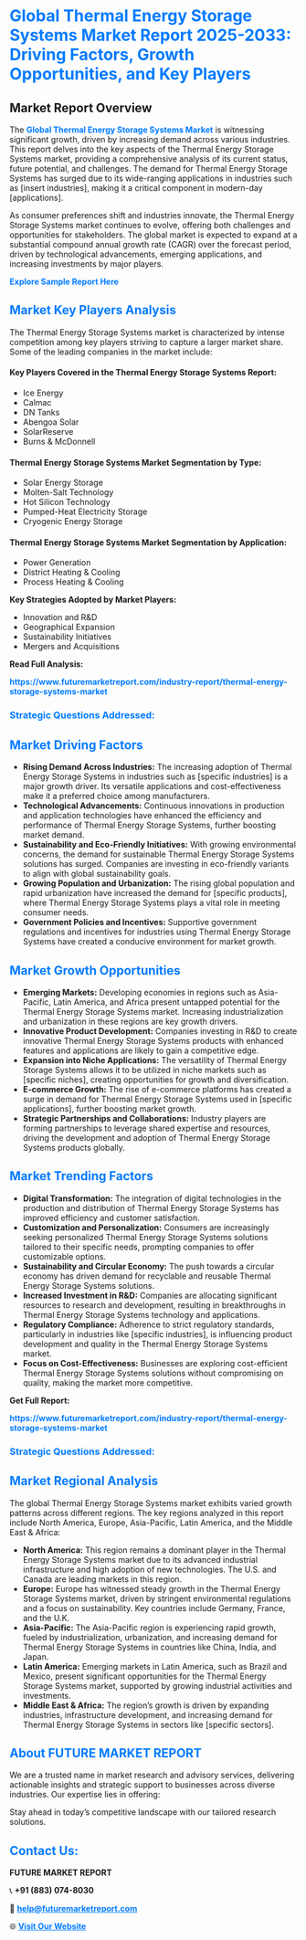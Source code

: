 <h1 style="color: #007BFF;">Global Thermal Energy Storage Systems Market Report 2025-2033: Driving Factors, Growth Opportunities, and Key Players</h1>

<section id="overview">
<h2>Market Report Overview</h2>
<p>The <a href="https://www.futuremarketreport.com/industry-report/thermal-energy-storage-systems-market" style="color: #007BFF; text-decoration: none;"><strong>Global Thermal Energy Storage Systems Market</strong></a> is witnessing significant growth, driven by increasing demand across various industries. This report delves into the key aspects of the Thermal Energy Storage Systems market, providing a comprehensive analysis of its current status, future potential, and challenges. The demand for Thermal Energy Storage Systems has surged due to its wide-ranging applications in industries such as [insert industries], making it a critical component in modern-day [applications].</p>
<p>As consumer preferences shift and industries innovate, the Thermal Energy Storage Systems market continues to evolve, offering both challenges and opportunities for stakeholders. The global market is expected to expand at a substantial compound annual growth rate (CAGR) over the forecast period, driven by technological advancements, emerging applications, and increasing investments by major players.</p>
</section>

<section id="overview">
<p><a href="https://www.futuremarketreport.com/request-sample/reportId=56930" style="color: #007BFF; text-decoration: none;"><strong>Explore Sample Report Here</strong></a></p>
</section>

<section id="key-players">
<h2 style="color: #007BFF;">Market Key Players Analysis</h2>
<p>The Thermal Energy Storage Systems market is characterized by intense competition among key players striving to capture a larger market share. Some of the leading companies in the market include:</p>
<h4>Key Players Covered in the Thermal Energy Storage Systems Report:</h4>
<ul><li>Ice Energy</li><li>Calmac</li><li>DN Tanks</li><li>Abengoa Solar</li><li>SolarReserve</li><li>Burns &amp; McDonnell</li></ul>
<h4>Thermal Energy Storage Systems Market Segmentation by Type:</h4>
<ul><li>Solar Energy Storage</li><li>Molten-Salt Technology</li><li>Hot Silicon Technology</li><li>Pumped-Heat Electricity Storage</li><li>Cryogenic Energy Storage</li></ul>

<h4>Thermal Energy Storage Systems Market Segmentation by Application:</h4>
<ul><li>Power Generation</li><li>District Heating &amp; Cooling</li><li>Process Heating &amp; Cooling</li></ul>
<p><strong>Key Strategies Adopted by Market Players:</strong></p>
<ul>
<li>Innovation and R&D</li>
<li>Geographical Expansion</li>
<li>Sustainability Initiatives</li>
<li>Mergers and Acquisitions</li>
</ul>
</section>

<section>
<p><strong>Read Full Analysis: </strong></p><a href="https://www.futuremarketreport.com/industry-report/thermal-energy-storage-systems-market" style="color: #007BFF; text-decoration: none;"><strong>https://www.futuremarketreport.com/industry-report/thermal-energy-storage-systems-market</strong></a>
<h3 style="color: #007BFF;">Strategic Questions Addressed:</h3>
</section>

<section id="driving-factors">
<h2 style="color: #007BFF;">Market Driving Factors</h2>
<ul>
<li><strong>Rising Demand Across Industries:</strong> The increasing adoption of Thermal Energy Storage Systems in industries such as [specific industries] is a major growth driver. Its versatile applications and cost-effectiveness make it a preferred choice among manufacturers.</li>
<li><strong>Technological Advancements:</strong> Continuous innovations in production and application technologies have enhanced the efficiency and performance of Thermal Energy Storage Systems, further boosting market demand.</li>
<li><strong>Sustainability and Eco-Friendly Initiatives:</strong> With growing environmental concerns, the demand for sustainable Thermal Energy Storage Systems solutions has surged. Companies are investing in eco-friendly variants to align with global sustainability goals.</li>
<li><strong>Growing Population and Urbanization:</strong> The rising global population and rapid urbanization have increased the demand for [specific products], where Thermal Energy Storage Systems plays a vital role in meeting consumer needs.</li>
<li><strong>Government Policies and Incentives:</strong> Supportive government regulations and incentives for industries using Thermal Energy Storage Systems have created a conducive environment for market growth.</li>
</ul>
</section>

<section id="growth-opportunities">
<h2 style="color: #007BFF;">Market Growth Opportunities</h2>
<ul>
<li><strong>Emerging Markets:</strong> Developing economies in regions such as Asia-Pacific, Latin America, and Africa present untapped potential for the Thermal Energy Storage Systems market. Increasing industrialization and urbanization in these regions are key growth drivers.</li>
<li><strong>Innovative Product Development:</strong> Companies investing in R&D to create innovative Thermal Energy Storage Systems products with enhanced features and applications are likely to gain a competitive edge.</li>
<li><strong>Expansion into Niche Applications:</strong> The versatility of Thermal Energy Storage Systems allows it to be utilized in niche markets such as [specific niches], creating opportunities for growth and diversification.</li>
<li><strong>E-commerce Growth:</strong> The rise of e-commerce platforms has created a surge in demand for Thermal Energy Storage Systems used in [specific applications], further boosting market growth.</li>
<li><strong>Strategic Partnerships and Collaborations:</strong> Industry players are forming partnerships to leverage shared expertise and resources, driving the development and adoption of Thermal Energy Storage Systems products globally.</li>
</ul>
</section>

<section id="trending-factors">
<h2 style="color: #007BFF;">Market Trending Factors</h2>
<ul>
<li><strong>Digital Transformation:</strong> The integration of digital technologies in the production and distribution of Thermal Energy Storage Systems has improved efficiency and customer satisfaction.</li>
<li><strong>Customization and Personalization:</strong> Consumers are increasingly seeking personalized Thermal Energy Storage Systems solutions tailored to their specific needs, prompting companies to offer customizable options.</li>
<li><strong>Sustainability and Circular Economy:</strong> The push towards a circular economy has driven demand for recyclable and reusable Thermal Energy Storage Systems solutions.</li>
<li><strong>Increased Investment in R&D:</strong> Companies are allocating significant resources to research and development, resulting in breakthroughs in Thermal Energy Storage Systems technology and applications.</li>
<li><strong>Regulatory Compliance:</strong> Adherence to strict regulatory standards, particularly in industries like [specific industries], is influencing product development and quality in the Thermal Energy Storage Systems market.</li>
<li><strong>Focus on Cost-Effectiveness:</strong> Businesses are exploring cost-efficient Thermal Energy Storage Systems solutions without compromising on quality, making the market more competitive.</li>
</ul>
</section>

<section>
<p><strong>Get Full Report: </strong></p><a href="https://www.futuremarketreport.com/industry-report/thermal-energy-storage-systems-market" style="color: #007BFF; text-decoration: none;"><strong>https://www.futuremarketreport.com/industry-report/thermal-energy-storage-systems-market</strong></a>
<h3 style="color: #007BFF;">Strategic Questions Addressed:</h3>
</section>


<section id="regional-analysis">
<h2 style="color: #007BFF;">Market Regional Analysis</h2>
<p>The global Thermal Energy Storage Systems market exhibits varied growth patterns across different regions. The key regions analyzed in this report include North America, Europe, Asia-Pacific, Latin America, and the Middle East & Africa:</p>
<ul>
<li><strong>North America:</strong> This region remains a dominant player in the Thermal Energy Storage Systems market due to its advanced industrial infrastructure and high adoption of new technologies. The U.S. and Canada are leading markets in this region.</li>
<li><strong>Europe:</strong> Europe has witnessed steady growth in the Thermal Energy Storage Systems market, driven by stringent environmental regulations and a focus on sustainability. Key countries include Germany, France, and the U.K.</li>
<li><strong>Asia-Pacific:</strong> The Asia-Pacific region is experiencing rapid growth, fueled by industrialization, urbanization, and increasing demand for Thermal Energy Storage Systems in countries like China, India, and Japan.</li>
<li><strong>Latin America:</strong> Emerging markets in Latin America, such as Brazil and Mexico, present significant opportunities for the Thermal Energy Storage Systems market, supported by growing industrial activities and investments.</li>
<li><strong>Middle East & Africa:</strong> The region’s growth is driven by expanding industries, infrastructure development, and increasing demand for Thermal Energy Storage Systems in sectors like [specific sectors].</li>
</ul>
</section>

<footer>
<h2 style="color: #007BFF;">About FUTURE MARKET REPORT</h2>
<p>We are a trusted name in market research and advisory services, delivering actionable insights and strategic support to businesses across diverse industries. Our expertise lies in offering:</p>

<p>Stay ahead in today’s competitive landscape with our tailored research solutions.</p>

<h2 style="color: #007BFF;">Contact Us:</h2>
<p><strong>FUTURE MARKET REPORT</strong></p>
<p>📞 <strong>+91 (883) 074-8030</strong></p>
<p>📧 <strong><a href="mailto:help@futuremarketreport.com" style="color: #007BFF;">help@futuremarketreport.com</a></strong></p>
<p>🌐 <strong><a href="https://www.futuremarketreport.com/" style="color: #007BFF;">Visit Our Website</a></strong></p>
</footer>